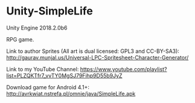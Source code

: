 # Unity-SimpleLife
Unity Engine 2018.2.0b6

RPG game.

Link to author Sprites (All art is dual licensed: GPL3 and CC-BY-SA3):
http://gaurav.munjal.us/Universal-LPC-Spritesheet-Character-Generator/

Link to my YouTube Channel:
https://www.youtube.com/playlist?list=PLZQKTfr7_vvTY0MgSJ79Fihp9D55b9JyZ

Download game for Android 4.1+:
http://avrkwiat.nstrefa.pl/omnie/java/SimpleLife.apk
